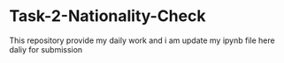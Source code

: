 # Task-2-Nationality-Check
This repository provide my daily work and i am update my ipynb file here daliy for submission
